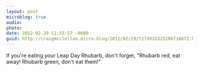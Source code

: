 ```yaml
---
layout: post
microblog: true
audio: 
photo: 
date: 2012-02-29 11:53:57 -0600
guid: http://craigmcclellan.micro.blog/2012/02/29/t174915325106716672.html
---
```

If you're eating your Leap Day Rhubarb, don't forget, "Rhubarb red, eat away! Rhubarb green, don't eat them!"
